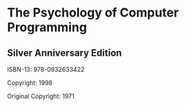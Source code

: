 # The Psychology of Computer Programming
## Silver Anniversary Edition

ISBN-13: 978-0932633422

Copyright: 1998

Original Copyright: 1971